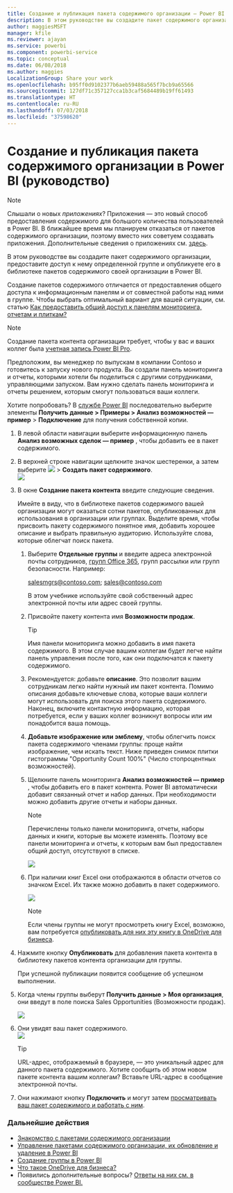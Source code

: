 ```yaml
---
title: Создание и публикация пакета содержимого организации — Power BI
description: В этом руководстве вы создадите пакет содержимого организации, предоставите доступ к нему только определенной группе и опубликуете его в библиотеке пакетов содержимого в Power BI в своей организации.
author: maggiesMSFT
manager: kfile
ms.reviewer: ajayan
ms.service: powerbi
ms.component: powerbi-service
ms.topic: conceptual
ms.date: 06/08/2018
ms.author: maggies
LocalizationGroup: Share your work
ms.openlocfilehash: b95ff0d9102377b6aeb59488a565f7bcb9a65566
ms.sourcegitcommit: 127df71c357127cca1b3caf5684489b19ff61493
ms.translationtype: HT
ms.contentlocale: ru-RU
ms.lasthandoff: 07/03/2018
ms.locfileid: "37598620"
---
```

# <a name="create-and-publish-a-power-bi-organizational-content-pack-tutorial"></a>Создание и публикация пакета содержимого организации в Power BI (руководство)
> [!NOTE]
> Слышали о новых *приложениях*? Приложения — это новый способ предоставления содержимого для большого количества пользователей в Power BI. В ближайшее время мы планируем отказаться от пакетов содержимого организации, поэтому вместо них советуем создавать приложения. Дополнительные сведения о приложениях см. [здесь](service-install-use-apps.md).
> 
> 

В этом руководстве вы создадите пакет содержимого организации, предоставите доступ к нему определенной группе и опубликуете его в библиотеке пакетов содержимого своей организации в Power BI.

Создание пакетов содержимого отличается от предоставления общего доступа к информационным панелям и от совместной работы над ними в группе. Чтобы выбрать оптимальный вариант для вашей ситуации, см. статью [Как предоставить общий доступ к панелям мониторинга, отчетам и плиткам?](service-how-to-collaborate-distribute-dashboards-reports.md)

> [!NOTE]
> Создание пакета контента организации требует, чтобы у вас и ваших коллег была [учетная запись Power BI Pro](https://powerbi.microsoft.com/pricing).
> 
> 

Предположим, вы менеджер по выпускам в компании Contoso и готовитесь к запуску нового продукта.  Вы создали панель мониторинга и отчеты, которыми хотели бы поделиться с другими сотрудниками, управляющими запуском. Вам нужно сделать панель мониторинга и отчеты решением, которым смогут пользоваться ваши коллеги. 

Хотите попробовать? В [службе Power BI](https://powerbi.com) последовательно выберите элементы **Получить данные > Примеры > Анализ возможностей — пример** > **Подключение** для получения собственной копии. 

1. В левой области навигации выберите информационную панель **Анализ возможных сделок — пример** , чтобы добавить ее в пакет содержимого.
2. В верхней строке навигации щелкните значок шестеренки, а затем выберите ![](media/service-organizational-content-pack-create-and-publish/cog.png) > **Создать пакет содержимого**.    
   ![](media/service-organizational-content-pack-create-and-publish/pbi_create_contpk.png)
3. В окне **Создание пакета контента** введите следующие сведения.  
   
   Имейте в виду, что в библиотеке пакетов содержимого вашей организации могут оказаться сотни пакетов, опубликованных для использования в организации или группах. Выделите время, чтобы присвоить пакету содержимого понятное имя, добавить хорошее описание и выбрать правильную аудиторию.  Используйте слова, которые облегчат поиск пакета.
   
   1. Выберите **Отдельные группы** и введите адреса электронной почты сотрудников, [групп Office 365](https://support.office.com/article/Create-a-group-in-Office-365-7124dc4c-1de9-40d4-b096-e8add19209e9), групп рассылки или групп безопасности. Например:
      
        salesmgrs@contoso.com; sales@contoso.com
      
      В этом учебнике используйте свой собственный адрес электронной почты или адрес своей группы.
   
   2. Присвойте пакету контента имя **Возможности продаж**.
   
      > [!TIP]
      > Имя панели мониторинга можно добавить в имя пакета содержимого. В этом случае вашим коллегам будет легче найти панель управления после того, как они подключатся к пакету содержимого.
      > 
      > 
   
   3. Рекомендуется: добавьте **описание**. Это позволит вашим сотрудникам легко найти нужный им пакет контента. Помимо описания добавьте ключевые слова, которые ваши коллеги могут использовать для поиска этого пакета содержимого. Наконец, включите контактную информацию, которая потребуется, если у ваших коллег возникнут вопросы или им понадобится ваша помощь.
   
   4. **Добавьте изображение или эмблему**, чтобы облегчить поиск пакета содержимого членами группы: проще найти изображение, чем искать текст. Ниже приведен снимок плитки гистограммы "Opportunity Count 100%" (Число стопроцентных возможностей).
   
   5. Щелкните панель мониторинга **Анализ возможностей — пример** , чтобы добавить его в пакет контента.  Power BI автоматически добавит связанный отчет и набор данных. При необходимости можно добавить другие отчеты и наборы данных.
   
      > [!NOTE]
      >  Перечислены только панели мониторинга, отчеты, наборы данных и книги, которые вы можете изменять. Поэтому все панели мониторинга и отчеты, к которым вам был предоставлен общий доступ, отсутствуют в списке.
      > 
      > 
   
      ![](media/service-organizational-content-pack-create-and-publish/cpwindow.png) 
   
   6. При наличии книг Excel они отображаются в области отчетов со значком Excel. Их также можно добавить в пакет содержимого.
   
      ![](media/service-organizational-content-pack-create-and-publish/pbi_orgcontpkexcel.png)
   
      > [!NOTE]
      > Если члены группы не могут просмотреть книгу Excel, возможно, вам потребуется [опубликовать для них эту книгу в OneDrive для бизнеса](https://support.office.com/en-us/article/Share-documents-or-folders-in-Office-365-1fe37332-0f9a-4719-970e-d2578da4941c).
      > 
      > 
4. Нажмите кнопку **Опубликовать** для добавления пакета контента в библиотеку пакетов контента организации для группы.  
   
   При успешной публикации появится сообщение об успешном выполнении. 
5. Когда члены группы выберут **Получить данные > Моя организация**, они введут в поле поиска Sales Opportunities (Возможности продаж).
   
   ![](media/service-organizational-content-pack-create-and-publish/cp_searchbox.png) 
6. Они увидят ваш пакет содержимого.  
   ![](media/service-organizational-content-pack-create-and-publish/powerbi-find-content-pack-organization.png) 
   
   > [!TIP]
   > URL-адрес, отображаемый в браузере, — это уникальный адрес для данного пакета содержимого.  Хотите сообщить об этом новом пакете контента вашим коллегам?  Вставьте URL-адрес в сообщение электронной почты.
   > 
   > 
7. Они нажимают кнопку **Подключить** и могут затем [просматривать ваш пакет содержимого и работать с ним](service-organizational-content-pack-copy-refresh-access.md). 

### <a name="next-steps"></a>Дальнейшие действия
* [Знакомство с пакетами содержимого организации](service-organizational-content-pack-introduction.md)  
* [Управление пакетами содержимого организации, их обновление и удаление в Power BI](service-organizational-content-pack-manage-update-delete.md)  
* [Создание группы в Power BI](service-create-distribute-apps.md)  
* [Что такое OneDrive для бизнеса?](https://support.office.com/en-us/article/What-is-OneDrive-for-Business-187f90af-056f-47c0-9656-cc0ddca7fdc2)
* Появились дополнительные вопросы? [Ответы на них см. в сообществе Power BI.](http://community.powerbi.com/)

